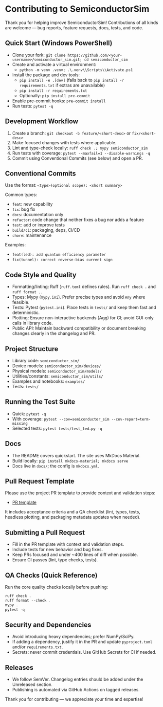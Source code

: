 # Contributing to SemiconductorSim

Thank you for helping improve SemiconductorSim! Contributions of all kinds are welcome — bug reports, feature requests, docs, tests, and code.

## Quick Start (Windows PowerShell)

- Clone your fork: `git clone https://github.com/<your-username>/semiconductor_sim.git; cd semiconductor_sim`
- Create and activate a virtual environment:
  - `python -m venv .venv; .\.venv\\Scripts\\Activate.ps1`
- Install the package and dev tools:
  - `pip install -e .[dev]` (falls back to `pip install -r requirements.txt` if extras are unavailable)
  - `pip install -r requirements.txt`
  - Optionally: `pip install pre-commit`
- Enable pre-commit hooks: `pre-commit install`
- Run tests: `pytest -q`

## Development Workflow

1. Create a branch: `git checkout -b feature/<short-desc>` or `fix/<short-desc>`
2. Make focused changes with tests where applicable.
3. Lint and type-check locally: `ruff check .; mypy semiconductor_sim`
4. Run tests with coverage: `pytest --maxfail=1 --disable-warnings -q`
5. Commit using Conventional Commits (see below) and open a PR.

## Conventional Commits

Use the format: `<type>(optional scope): <short summary>`

Common types:

- `feat`: new capability
- `fix`: bug fix
- `docs`: documentation only
- `refactor`: code change that neither fixes a bug nor adds a feature
- `test`: add or improve tests
- `build/ci`: packaging, deps, CI/CD
- `chore`: maintenance

Examples:

- `feat(led): add quantum efficiency parameter`
- `fix(tunnel): correct reverse-bias current sign`

## Code Style and Quality

- Formatting/linting: Ruff (`ruff.toml` defines rules). Run `ruff check .` and `ruff format .`.
- Types: Mypy (`mypy.ini`). Prefer precise types and avoid `Any` where feasible.
- Tests: Pytest (`pytest.ini`). Place tests in `tests/` and keep them fast and deterministic.
- Plotting: Ensure non-interactive backends (Agg) for CI; avoid GUI-only calls in library code.
- Public API: Maintain backward compatibility or document breaking changes clearly in the changelog and PR.

## Project Structure

- Library code: `semiconductor_sim/`
- Device models: `semiconductor_sim/devices/`
- Physical models: `semiconductor_sim/models/`
- Utilities/constants: `semiconductor_sim/utils/`
- Examples and notebooks: `examples/`
- Tests: `tests/`

## Running the Test Suite

- Quick: `pytest -q`
- With coverage: `pytest --cov=semiconductor_sim --cov-report=term-missing`
- Selected tests: `pytest tests/test_led.py -q`

## Docs

- The README covers quickstart. The site uses MkDocs Material.
- Build locally: `pip install mkdocs-material; mkdocs serve`
- Docs live in `docs/`; the config is `mkdocs.yml`.

## Pull Request Template

Please use the project PR template to provide context and validation steps:

- [PR template](.github/pull_request_template.md)

It includes acceptance criteria and a QA checklist (lint, types, tests,
headless plotting, and packaging metadata updates when needed).

## Submitting a Pull Request

- Fill in the PR template with context and validation steps.
- Include tests for new behavior and bug fixes.
- Keep PRs focused and under ~400 lines of diff when possible.
- Ensure CI passes (lint, type checks, tests).

## QA Checks (Quick Reference)

Run the core quality checks locally before pushing:

```powershell
ruff check .
ruff format --check .
mypy .
pytest -q
```

## Security and Dependencies

- Avoid introducing heavy dependencies; prefer NumPy/SciPy.
- If adding a dependency, justify it in the PR and update
  `pyproject.toml` and/or `requirements.txt`.
- Secrets: never commit credentials. Use GitHub Secrets for CI if needed.

## Releases

- We follow SemVer. Changelog entries should be added under the Unreleased section.
- Publishing is automated via GitHub Actions on tagged releases.

Thank you for contributing — we appreciate your time and expertise!
